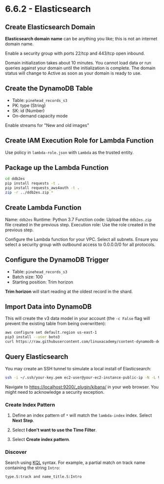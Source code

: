 # 6.6.2 - Elasticsearch

## Create Elasticsearch Domain

**Elasticsearch domain name** can be anything you like; this is not an internet domain name.

Enable a security group with ports 22/tcp and 443/tcp open inbound.

Domain initialization takes about 10 minutes. You cannot load data or run queries against your domain until the initialization is complete. The domain status will change to Active as soon as your domain is ready to use.

## Create the DynamoDB Table

- Table: `pinehead_records_s3`
- PK: type (String)
- SK: id (Number)
- On-demand capacity mode

Enable streams for "New and old images"

## Create IAM Execution Role for Lambda Function

Use policy in `lambda-role.json` with `Lambda` as the trusted entity.

## Package up the Lambda Function

```sh
cd ddb2es
pip install requests -t .
pip install requests_aws4auth -t .
zip -r ../ddb2es.zip *
```

## Create Lambda Function

Name: `ddb2es`
Runtime: Python 3.7
Function code: Upload the `ddb2es.zip` file created in the previous step.
Execution role: Use the role created in the previous step.

Configure the Lambda function for your VPC. Select all subnets. Ensure you select a security group with outbound access to 0.0.0.0/0 for all protocols.

## Configure the DynamoDB Trigger

- Table: `pinehead_records_s3`
- Batch size: 100
- Starting position: Trim horizon

**Trim horizon** will start reading at the oldest record in the shard.

## Import Data into DynamoDB

This will create the v3 data model in your account (the `-c False` flag will prevent the existing table from being overwritten):

```sh
aws configure set default.region us-east-1
pip3 install --user boto3
curl https://raw.githubusercontent.com/linuxacademy/content-dynamodb-deepdive/master/labs/bootstrap/tablebootstrap.py | python3 /dev/stdin -s 3 -f s3://dynamodblabs/artist.csv,s3://dynamodblabs/album.csv,s3://dynamodblabs/track.csv
```

## Query Elasticsearch

You may create an SSH tunnel to simulate a local install of Elasticsearch:

```sh
ssh -i ~/.ssh/your-key.pem ec2-user@your-ec2-instance-public-ip -N -L 9200:vpc-your-amazon-es-domain.region.es.amazonaws.com:443
```

Navigate to <https://localhost:9200/_plugin/kibana/> in your web browser. You might need to acknowledge a security exception.

### Create Index Pattern

1. Define an index pattern of `*` will match the `lambda-index` index. Select **Next Step**.

2. Select **I don't want to use the Time Filter**.

3. Select **Create index pattern**.

### Discover

Search using [KQL](https://www.elastic.co/guide/en/kibana/current/kuery-query.html) syntax. For example, a partial match on track name containing the string `Intro`:

```text
type.S:track and name_title.S:Intro
```
